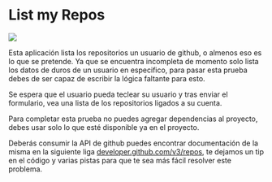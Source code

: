 # List my Repos

![](https://raw.githubusercontent.com/iddar/List-my-Repos/screenshot.png)

Esta aplicación lista los repositorios un usuario de github, o almenos eso es lo que se pretende. Ya que se encuentra incompleta de momento solo lista los datos de duros de un usuario en especifico, para pasar esta prueba debes de ser capaz de escribir la lógica faltante para esto.

Se espera que el usuario pueda teclear su usuario y tras enviar el formulario, vea una lista de los repositorios ligados a su cuenta.

Para completar esta prueba no puedes agregar dependencias al proyecto, debes usar solo lo que esté disponible ya en el proyecto.

Deberás consumir la API de github puedes encontrar documentación de la misma en la siguiente liga [developer.github.com/v3/repos](https://developer.github.com/v3/repos/), te dejamos un tip en el código y varias pistas para que te sea más fácil resolver este problema.

